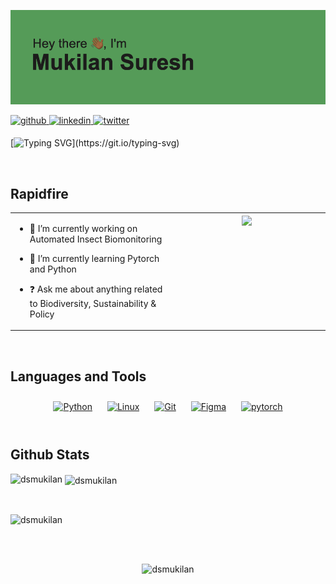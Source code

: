 ![](header.png)
  

<a href="https://github.com/dsmukilan" target="_blank">
<img src=https://img.shields.io/badge/github-%2324292e.svg?&style=for-the-badge&logo=github&logoColor=white alt=github style="margin-bottom: 5px;" />
</a>
<a href="https://linkedin.com/in/dsmukilan" target="_blank">
<img src=https://img.shields.io/badge/linkedin-%231E77B5.svg?&style=for-the-badge&logo=linkedin&logoColor=white alt=linkedin style="margin-bottom: 5px;" />
</a>
<a href="https://twitter.com/mukilansuresh " target="_blank">
<img src=https://img.shields.io/badge/twitter-%2300acee.svg?&style=for-the-badge&logo=twitter&logoColor=white alt=twitter style="margin-bottom: 5px;" />
</a>  

<br/>
  



[![Typing SVG](https://readme-typing-svg.demolab.com?font=Fira+Code&pause=1000&color=1EA954&width=435&lines=Welcome+to+my+GitHub+profile...)](https://git.io/typing-svg)
  
  

<br/>  


## Rapidfire  
<table><tr><td valign="top" width="50%">

- 🐞 I’m currently working on Automated Insect Biomonitoring  
  

- 🌱 I’m currently learning Pytorch and Python   
  

- ❓ Ask me about anything related to Biodiversity, Sustainability & Policy    


</td><td valign="top" width="50%">

<div align="center">
<img src="https://cdn-images-1.medium.com/v2/resize:fit:800/1*mUwYl3gW61G7pafyFnaCvw.gif" align="center" style="width: 100%" />
</div>  


</td></tr></table>  

<br/>  


## Languages and Tools  
<div align="center">  
<a href="https://www.python.org/" target="_blank"><img style="margin: 10px" src="https://profilinator.rishav.dev/skills-assets/python-original.svg" alt="Python" height="25" /></a>  
<a href="https://www.linux.org/" target="_blank"><img style="margin: 10px" src="https://profilinator.rishav.dev/skills-assets/linux-original.svg" alt="Linux" height="25" /></a>  
<a href="https://github.com/" target="_blank"><img style="margin: 10px" src="https://profilinator.rishav.dev/skills-assets/git-scm-icon.svg" alt="Git" height="25" /></a>  
<a href="https://www.figma.com/" target="_blank"><img style="margin: 10px" src="https://profilinator.rishav.dev/skills-assets/figma-icon.svg" alt="Figma" height="25" /></a>  
<a href="https://pytorch.org/" target="_blank"><img style="margin: 10px" src="https://profilinator.rishav.dev/skills-assets/pytorch-icon.svg" alt="pytorch" height="25" /></a>  
</div>  

<br/>  


## Github Stats  
<p><img align="left" src="https://github-readme-stats.vercel.app/api/top-langs?username=dsmukilan&show_icons=true&theme=tokyonight&locale=en&layout=compact" alt="dsmukilan" /></p>

<p>&nbsp;<img align="center" src="https://github-readme-stats.vercel.app/api?username=dsmukilan&show_icons=true&theme=tokyonight&locale=en" alt="dsmukilan" /></p>

<br/> 

<p><img align="center" src="https://github-readme-streak-stats.herokuapp.com/?user=dsmukilan&theme=tokyonight" alt="dsmukilan" /></p>



<br/>  

  

<br/>  

<div align="center">
<p align="center"> <img src="https://komarev.com/ghpvc/?username=dsmukilan&label=Profile%20views&color=186c37&style=plastic" alt="dsmukilan" /> </p>
</div>  
  

<br/>  


<br />


<!--
**dsmukilan/dsmukilan** is a ✨ _special_ ✨ repository because its `README.md` (this file) appears on your GitHub profile.

Here are some ideas to get you started:

- 🔭 I’m currently working on ...
- 🌱 I’m currently learning ...
- 👯 I’m looking to collaborate on ...
- 🤔 I’m looking for help with ...
- 💬 Ask me about ...
- 📫 How to reach me: ...
- 😄 Pronouns: ...
- ⚡ Fun fact: ...
-->
